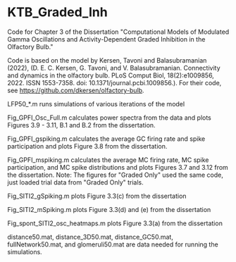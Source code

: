 # KTB_Graded_Inh
Code for Chapter 3 of the Dissertation "Computational Models of Modulated Gamma Oscillations and Activity-Dependent Graded Inhibition in the Olfactory Bulb." 

Code is based on the model by Kersen, Tavoni and Balasubramanian (2022), (D. E. C. Kersen, G. Tavoni, and V. Balasubramanian. Connectivity and dynamics in the olfactory bulb. PLoS Comput Biol, 18(2):e1009856, 2022. ISSN 1553-7358. doi: 10.1371/journal.pcbi.1009856.). For their code, see https://github.com/dkersen/olfactory-bulb.

LFP50_*.m runs simulations of various iterations of the model

 
Fig_GPFI_Osc_Full.m calculates power spectra from the data and plots Figures 3.9 - 3.11, B.1 and B.2 from the dissertation. 

Fig_GPFI_gspiking.m calculates the average GC firing rate and spike participation and plots Figure 3.8 from the dissertation.

Fig_GPFI_mspiking.m calculates the average MC firing rate, MC spike participation, and MC spike distributions and plots Figures 3.7 and 3.12 from the dissertation.
Note: The figures for "Graded Only" used the same code, just loaded trial data from "Graded Only" trials.

Fig_SITI2_gSpiking.m plots Figure 3.3(c) from the dissertation

Fig_SITI2_mSpiking.m plots Figure 3.3(d) and (e) from the dissertation

Fig_spont_SITI2_osc_heatmaps.m plots Figure 3.3(a) from the dissertation

distance50.mat, distance_3D50.mat, distance_GC50.mat, fullNetwork50.mat, and glomeruli50.mat are data needed for running the simulations.
